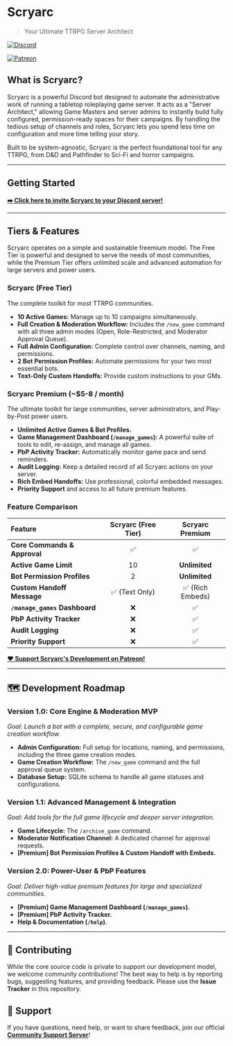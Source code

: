 # Scryarc
> Your Ultimate TTRPG Server Architect

[![Discord](https://img.shields.io/discord/661388927734775859?label=Support%20Server&logo=discord&style=for-the-badge)](https://discord.gg/8N2Rzjrk2n)

[![Patreon](https://img.shields.io/badge/Patreon-Support%20Us-FF424D?logo=patreon&style=for-the-badge)](https://patreon.com/GalacticCampaigns)

## What is Scryarc?

Scryarc is a powerful Discord bot designed to automate the administrative work of running a tabletop roleplaying game server. It acts as a "Server Architect," allowing Game Masters and server admins to instantly build fully configured, permission-ready spaces for their campaigns. By handling the tedious setup of channels and roles, Scryarc lets you spend less time on configuration and more time telling your story.

Built to be system-agnostic, Scryarc is the perfect foundational tool for any TTRPG, from D&D and Pathfinder to Sci-Fi and horror campaigns.

---

## Getting Started

**[➡️ Click here to invite Scryarc to your Discord server!](https://discord.com/oauth2/authorize?client_id=1402363837637988488&permissions=275146427408&integration_type=0&scope=bot+applications.commands)**


---

## Tiers & Features

Scryarc operates on a simple and sustainable freemium model. The Free Tier is powerful and designed to serve the needs of most communities, while the Premium Tier offers unlimited scale and advanced automation for large servers and power users.

### **Scryarc (Free Tier)**
The complete toolkit for most TTRPG communities.
* **10 Active Games:** Manage up to 10 campaigns simultaneously.
* **Full Creation & Moderation Workflow:** Includes the `/new_game` command with all three admin modes (Open, Role-Restricted, and Moderator Approval Queue).
* **Full Admin Configuration:** Complete control over channels, naming, and permissions.
* **2 Bot Permission Profiles:** Automate permissions for your two most essential bots.
* **Text-Only Custom Handoffs:** Provide custom instructions to your GMs.

### **Scryarc Premium (~$5-8 / month)**
The ultimate toolkit for large communities, server administrators, and Play-by-Post power users.
* **Unlimited Active Games & Bot Profiles.**
* **Game Management Dashboard (`/manage_games`):** A powerful suite of tools to edit, re-assign, and manage all games.
* **PbP Activity Tracker:** Automatically monitor game pace and send reminders.
* **Audit Logging:** Keep a detailed record of all Scryarc actions on your server.
* **Rich Embed Handoffs:** Use professional, colorful embedded messages.
* **Priority Support** and access to all future premium features.

### **Feature Comparison**

| Feature                      | Scryarc (Free Tier) | Scryarc Premium |
| :--------------------------- | :-----------------: | :---------------: |
| **Core Commands & Approval** | ✅                  | ✅                |
| **Active Game Limit** | 10                  | **Unlimited** |
| **Bot Permission Profiles** | 2                   | **Unlimited** |
| **Custom Handoff Message** | ✅ (Text Only)      | ✅ (Rich Embeds)  |
| **`/manage_games` Dashboard**| ❌                  | ✅                |
| **PbP Activity Tracker** | ❌                  | ✅                |
| **Audit Logging** | ❌                  | ✅                |
| **Priority Support** | ❌                  | ✅                |

**[❤️ Support Scryarc's Development on Patreon!](https://patreon.com/GalacticCampaigns)**

---

## 🗺️ Development Roadmap

### **Version 1.0: Core Engine & Moderation MVP**
*Goal: Launch a bot with a complete, secure, and configurable game creation workflow.*
* **Admin Configuration:** Full setup for locations, naming, and permissions, including the three game creation modes.
* **Game Creation Workflow:** The `/new_game` command and the full approval queue system.
* **Database Setup:** SQLite schema to handle all game statuses and configurations.

### **Version 1.1: Advanced Management & Integration**
*Goal: Add tools for the full game lifecycle and deeper server integration.*
* **Game Lifecycle:** The `/archive_game` command.
* **Moderator Notification Channel:** A dedicated channel for approval requests.
* **[Premium] Bot Permission Profiles & Custom Handoff with Embeds.**

### **Version 2.0: Power-User & PbP Features**
*Goal: Deliver high-value premium features for large and specialized communities.*
* **[Premium] Game Management Dashboard (`/manage_games`).**
* **[Premium] PbP Activity Tracker.**
* **Help & Documentation (`/help`).**

---

## 🤝 Contributing

While the core source code is private to support our development model, we welcome community contributions! The best way to help is by reporting bugs, suggesting features, and providing feedback. Please use the **Issue Tracker** in this repository.

## 💬 Support

If you have questions, need help, or want to share feedback, join our official **[Community Support Server](https://discord.gg/your-invite-link)**!
